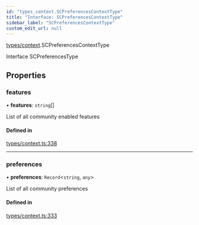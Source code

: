 ```yaml
---
id: "types_context.SCPreferencesContextType"
title: "Interface: SCPreferencesContextType"
sidebar_label: "SCPreferencesContextType"
custom_edit_url: null
---
```


[types/context](../modules/types_context).SCPreferencesContextType

Interface SCPreferencesType

## Properties

### features

• **features**: `string`[]

List of all community enabled features

#### Defined in

[types/context.ts:338](https://github.com/selfcommunity/community-ui/blob/3d68cce/packages/sc-core/src/types/context.ts#L338)

___

### preferences

• **preferences**: `Record`<`string`, `any`\>

List of all community preferences

#### Defined in

[types/context.ts:333](https://github.com/selfcommunity/community-ui/blob/3d68cce/packages/sc-core/src/types/context.ts#L333)
